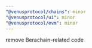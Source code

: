 ```yaml
---
"@venusprotocol/chains": minor
"@venusprotocol/ui": minor
"@venusprotocol/evm": minor
---
```


remove Berachain-related code
